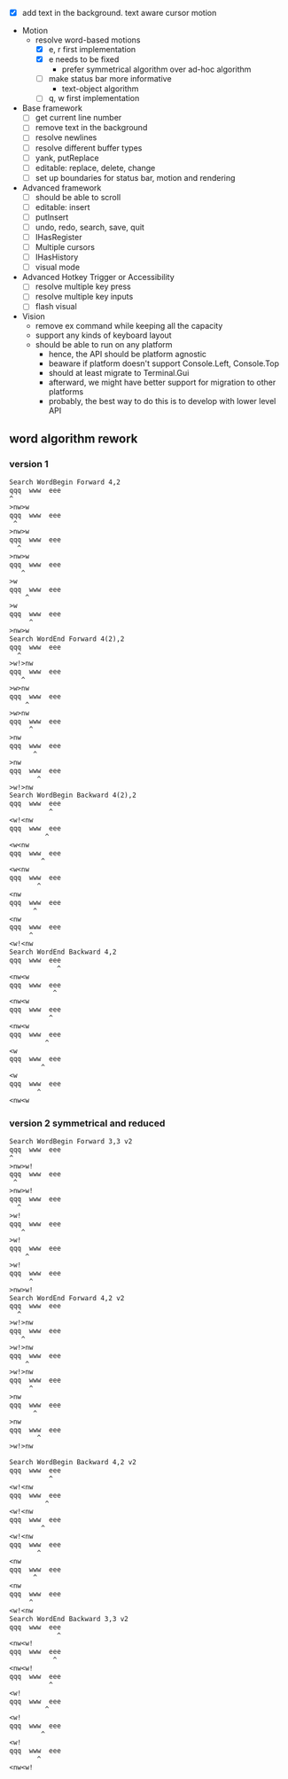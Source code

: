 - [x] add text in the background. text aware cursor motion
- Motion
  - resolve word-based motions
    - [x] e, r first implementation
    - [x] e needs to be fixed
      - prefer symmetrical algorithm over ad-hoc algorithm
    - [ ] make status bar more informative
      - text-object algorithm
    - [ ] q, w first implementation
- Base framework
  - [ ] get current line number
  - [ ] remove text in the background
  - [ ] resolve newlines
  - [ ] resolve different buffer types
  - [ ] yank, putReplace
  - [ ] editable: replace, delete, change
  - [ ] set up boundaries for status bar, motion and rendering
- Advanced framework
  - [ ] should be able to scroll
  - [ ] editable: insert
  - [ ] putInsert
  - [ ] undo, redo, search, save, quit
  - [ ] IHasRegister
  - [ ] Multiple cursors
  - [ ] IHasHistory
  - [ ] visual mode
- Advanced Hotkey Trigger or Accessibility
  - [ ] resolve multiple key press
  - [ ] resolve multiple key inputs
  - [ ] flash visual
- Vision
  - remove ex command while keeping all the capacity
  - support any kinds of keyboard layout
  - should be able to run on any platform
    - hence, the API should be platform agnostic
    - beaware if platform doesn't support Console.Left, Console.Top
    - should at least migrate to Terminal.Gui
    - afterward, we might have better support for migration to other platforms
    - probably, the best way to do this is to develop with lower level API

## word algorithm rework

### version 1
```txt
Search WordBegin Forward 4,2
qqq  www  eee
^
>nw>w
qqq  www  eee
 ^
>nw>w
qqq  www  eee
  ^
>nw>w
qqq  www  eee
   ^
>w
qqq  www  eee
    ^
>w
qqq  www  eee
     ^
>nw>w
Search WordEnd Forward 4(2),2
qqq  www  eee
  ^
>w!>nw
qqq  www  eee
   ^
>w>nw
qqq  www  eee
    ^
>w>nw
qqq  www  eee
     ^
>nw
qqq  www  eee
      ^
>nw
qqq  www  eee
       ^
>w!>nw
Search WordBegin Backward 4(2),2
qqq  www  eee
          ^
<w!<nw
qqq  www  eee
         ^
<w<nw
qqq  www  eee
        ^
<w<nw
qqq  www  eee
       ^
<nw
qqq  www  eee
      ^
<nw
qqq  www  eee
     ^
<w!<nw
Search WordEnd Backward 4,2
qqq  www  eee
            ^
<nw<w
qqq  www  eee
           ^
<nw<w
qqq  www  eee
          ^
<nw<w
qqq  www  eee
         ^
<w
qqq  www  eee
        ^
<w
qqq  www  eee
       ^
<nw<w
```
### version 2 symmetrical and reduced
```txt
Search WordBegin Forward 3,3 v2
qqq  www  eee
^
>nw>w!
qqq  www  eee
 ^
>nw>w!
qqq  www  eee
  ^
>w!
qqq  www  eee
   ^
>w!
qqq  www  eee
    ^
>w!
qqq  www  eee
     ^
>nw>w!
Search WordEnd Forward 4,2 v2
qqq  www  eee
  ^
>w!>nw
qqq  www  eee
   ^
>w!>nw
qqq  www  eee
    ^
>w!>nw
qqq  www  eee
     ^
>nw
qqq  www  eee
      ^
>nw
qqq  www  eee
       ^
>w!>nw

Search WordBegin Backward 4,2 v2
qqq  www  eee
          ^
<w!<nw
qqq  www  eee
         ^
<w!<nw
qqq  www  eee
        ^
<w!<nw
qqq  www  eee
       ^
<nw
qqq  www  eee
      ^
<nw
qqq  www  eee
     ^
<w!<nw
Search WordEnd Backward 3,3 v2
qqq  www  eee
            ^
<nw<w!
qqq  www  eee
           ^
<nw<w!
qqq  www  eee
          ^
<w!
qqq  www  eee
         ^
<w!
qqq  www  eee
        ^
<w!
qqq  www  eee
       ^
<nw<w!
```